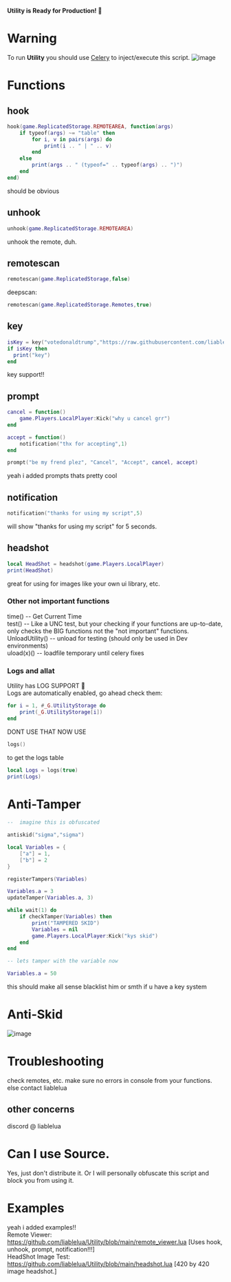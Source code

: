 <b>Utility is Ready for Production! 🎉</b>
# Warning
To run <b>Utility</b> you should use <a href="https://celery.zip">Celery</a> to inject/execute this script.
![image](https://github.com/user-attachments/assets/5980f896-70d1-4f5d-b93d-7fe775039957)
# Functions
## hook
```lua
hook(game.ReplicatedStorage.REMOTEAREA, function(args)
    if typeof(args) ~= "table" then
        for i, v in pairs(args) do
            print(i .. " | " .. v)
        end
    else
        print(args .. " (typeof=" .. typeof(args) .. ")")    
    end
end)
```
should be obvious
## unhook
```lua
unhook(game.ReplicatedStorage.REMOTEAREA)
```
unhook the remote, duh.
## remotescan

```lua
remotescan(game.ReplicatedStorage,false)
```
deepscan:
```lua
remotescan(game.ReplicatedStorage.Remotes,true)
```
## key
```lua
isKey = key("votedonaldtrump","https://raw.githubusercontent.com/liablelua/Utility/main/keyTest.txt")
if isKey then
  print("key")
end
```
key support!!
## prompt
```lua
cancel = function()
    game.Players.LocalPlayer:Kick("why u cancel grr")
end

accept = function()
    notification("thx for accepting",1)
end

prompt("be my frend plez", "Cancel", "Accept", cancel, accept)
```
yeah i added prompts thats pretty cool
## notification
```lua
notification("thanks for using my script",5)
```
will show "thanks for using my script" for 5 seconds.
## headshot
```lua
local HeadShot = headshot(game.Players.LocalPlayer)
print(HeadShot)
```
great for using for images like your own ui library, etc.
### Other not important functions
time() -- Get Current Time<br>test() -- Like a UNC test, but your checking if your functions are up-to-date, only checks the BIG functions not the "not important" functions.<br>UnloadUtility() -- unload for testing (should only be used in Dev environments)<br>uload(x)() -- loadfile temporary until celery fixes
### Logs and allat
Utility has LOG SUPPORT 🎉<br>
Logs are automatically enabled, go ahead check them:
```lua
for i = 1, #_G.UtilityStorage do
    print(_G.UtilityStorage[i])
end
```
DONT USE THAT NOW USE
```lua
logs()
```
to get the logs table
```lua
local Logs = logs(true)
print(Logs)
```
# Anti-Tamper
```lua
--  imagine this is obfuscated

antiskid("sigma","sigma")

local Variables = {
    ["a"] = 1,
    ["b"] = 2
}

registerTampers(Variables)

Variables.a = 3
updateTamper(Variables.a, 3)

while wait(1) do
    if checkTamper(Variables) then
        print("TAMPERED SKID")
        Variables = nil
        game.Players.LocalPlayer:Kick("kys skid")
    end
end

-- lets tamper with the variable now

Variables.a = 50
```
this should make all sense blacklist him or smth if u  have a key system
# Anti-Skid
![image](https://github.com/user-attachments/assets/77c66809-d692-4e5f-a64b-b38c5ad31461)
# Troubleshooting
check remotes, etc. make sure no errors in console from your functions. else contact liablelua
## other concerns
discord @ liablelua
# Can I use Source.
Yes, just don't distribute it. Or I will personally obfuscate this script and block you from using it.
# Examples
yeah i added examples!!<br>
Remote Viewer: https://github.com/liablelua/Utility/blob/main/remote_viewer.lua [Uses hook, unhook, prompt, notification!!!]<br>
HeadShot Image Test: https://github.com/liablelua/Utility/blob/main/headshot.lua [420 by 420 image headshot.]
